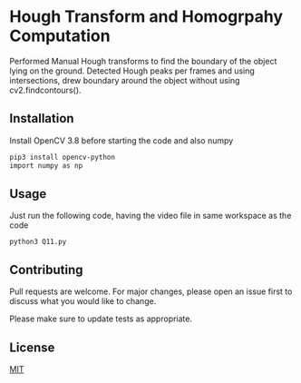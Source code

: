 # Hough Transform and Homogrpahy Computation

Performed Manual Hough transforms to find the boundary of the object lying on the ground. Detected Hough peaks per frames and using intersections, drew boundary around the object without using cv2.findcontours(). 

## Installation

Install OpenCV 3.8 before starting the code and also numpy
```bash
pip3 install opencv-python
import numpy as np
```
## Usage
Just run the following code, having the video file in same workspace as the code
```
python3 Q11.py

```

## Contributing

Pull requests are welcome. For major changes, please open an issue first
to discuss what you would like to change.

Please make sure to update tests as appropriate.

## License

[MIT](https://choosealicense.com/licenses/mit/)